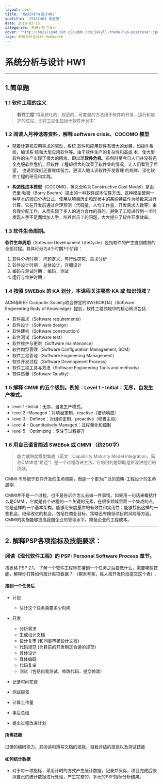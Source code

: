 ```yaml
---
layout: post
title: '系统分析与设计HW1'
subtitle: '15331404 张益强'
date: 2018-03-15
categories: 系统分析与设计
cover: 'http://on2171g4d.bkt.clouddn.com/jekyll-theme-h2o-postcover.jpg'
tags: 系统分析与设计 Homework
---
```


# **系统分析与设计 HW1**

---

## 1.简单题

### 1.1 软件工程的定义
> **软件工程**"将系统化的、规范的、可度量的方法用于软件的开发、运行和维护的过程，即将工程化应用于软件开发中"

### 1.2 阅读人月神话等资料，解释 software crisis、COCOMO 模型
- 随着计算机应用需求的驱动，系统 软件和应用软件有很大的发展，如操作系统，编译系 统和大型应用软件等。由于软件生产的复杂性和高成 本，使大型软件的生产出现了很大的困难，即出现**软件危机**。虽然时至今日人们并没有完全克服软件危机，但软件 工程却很大的改善了软件业的情况，让人们看到了希望， 也说明我们还要继续努力，更深入地认识软件开发管理 的规律、深化软件工程的研究和实践。


- **构造性成本模型**（COCOMO，英文全称为Constructive Cost Model）是由巴里·勃姆（Barry Boehm）提出的一种软件成本估算方法。这种模型使用一种基本的回归分析公式，使用从项目历史和现状中的某些特征作为参数来进行计算。它在开发前通过合理预测（代码量，人均工作量，开发需求人数等）来合理分配工作，从而实现了多人的通力合作的目的，避免了工程进行到一半时发现人手不足而增加人手，培养新员工的问题，大大提升了软件开发效率。

### 1.3 软件生命周期。
**软件生命周期**（Software Development LifeCycle）是指软件的产生直到成熟的全部过程。具体可分为4个时期7个阶段：

1. 软件分析时期： 问题定义，可行性研究，需求分析
2. 软件设计时期： 总体设计，详细设计
3. 编码与测试时期： 编码，测试
4. 运行与维护时期：

### 1.4 按照 SWEBok 的 KA 划分，本课程关注哪些 KA 或 知识领域？
ACM与IEEE Computer Society联合修定的SWEBOK[14]（Software Engineering Body of Knowledge）提到，软件工程领域中的核心知识包括：
- 软件需求（Software requirements）
- 软件设计（Software design）
- 软件建构（Software construction）
- 软件测试（Software test）
- 软件维护与更新（Software maintenance）
- 软件构型管理（Software Configuration Management, SCM）
- 软件工程管理（Software Engineering Management）
- 软件开发过程（Software Development Process）
- 软件工程工具与方法（Software Engineering Tools and methods）
- 软件质量（Software Quality）

### 1.5 解释 CMMI 的五个级别。例如：Level 1 - Initial：无序，自发生产模式。
- level 1 -Initial：无序，自发生产模式。
- level 2 -Managed：对项目定制，reactive（被动响应）
- level 3 - Defined：对组织定制，proactive（积极主动）
- level 4 - Quantitatively Managed：过程量化和控制
- level 5 - Optimizing：专注于过程提升

### 1.6 用自己语言简述 SWEBok 或 CMMI （约200字）

> 能力成熟度模型集成（英文：Capability Maturity Model Integration，简称CMMI或“希迈”）是一个过程改进方法，它的目的是帮助组织改进他们的绩效。

CMMI 不局限于软件开发的生命周期，而是一个更为广泛的范畴-工程设计的生命周期

CMMI并不是一个过程，也不是告诉你怎么去做一件事情。如果用一句话来概括什么是CMMI，它就是各个进程的一个关键的元素，在很多领域里面一个集成的点。它是这样的一个基本架构，能够用来度量你的有效性和实用性；能够找出这样的一些机会，继续改进的机会，包括在商业目标、策略还有降低项目的风险等方面。
CMMI的实施能够提高我国企业的管理水平。降低企业的工程成本。

--------

## 2. 解释PSP各项指标及技能要求： 

### 阅读《现代软件工程》的 PSP: Personal Software Process 章节。
按表格 PSP 2.1， 了解一个软件工程师在接到一个任务之后要做什么，需要哪些技能，解释你打算如何统计每项数据？ （期末考核，每人按开发阶段提交这个表）.

#### 接到一个任务后
- 计划

	- 估计这个任务需要多少时间

- 开发

	- 分析需求
	- 生成设计文档
	- 设计复审 (和同事审核设计文档)
	- 代码规范 (为目前的开发制定合适的规范)
	- 具体设计
	- 具体编码
	- 代码复审
	- 测试（包括自我测试，修改代码，提交修改）

- 记录时间花费

- 测试报告

- 计算工作量

- 事后总结

- 提出过程改进计划



#### 所需技能
过硬的编码能力，其阅读和撰写文档的技能、自我评估的技能以及测试技能

#### 如何统计数据
- 对于每一项指标，采用计时的方式产生统计数据，记录并保存，项目完成后依照自己的统计数据进行处理，产生完整的、多元的PSP指标分析结果。